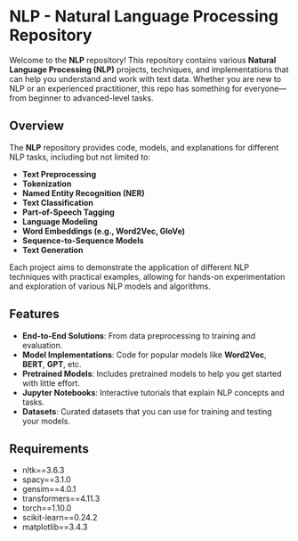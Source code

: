 # NLP - Natural Language Processing Repository

Welcome to the **NLP** repository! This repository contains various **Natural Language Processing (NLP)** projects, techniques, and implementations that can help you understand and work with text data. Whether you are new to NLP or an experienced practitioner, this repo has something for everyone—from beginner to advanced-level tasks.

## Overview

The **NLP** repository provides code, models, and explanations for different NLP tasks, including but not limited to:

- **Text Preprocessing**
- **Tokenization**
- **Named Entity Recognition (NER)**
- **Text Classification**
- **Part-of-Speech Tagging**
- **Language Modeling**
- **Word Embeddings (e.g., Word2Vec, GloVe)**
- **Sequence-to-Sequence Models**
- **Text Generation**

Each project aims to demonstrate the application of different NLP techniques with practical examples, allowing for hands-on experimentation and exploration of various NLP models and algorithms.

## Features

- **End-to-End Solutions**: From data preprocessing to training and evaluation.
- **Model Implementations**: Code for popular models like **Word2Vec**, **BERT**, **GPT**, etc.
- **Pretrained Models**: Includes pretrained models to help you get started with little effort.
- **Jupyter Notebooks**: Interactive tutorials that explain NLP concepts and tasks.
- **Datasets**: Curated datasets that you can use for training and testing your models.

## Requirements
- nltk==3.6.3
- spacy==3.1.0
- gensim==4.0.1
- transformers==4.11.3
- torch==1.10.0
- scikit-learn==0.24.2
- matplotlib==3.4.3

